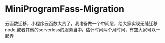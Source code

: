 # MiniProgramFass-Migration
云函数迁移，小程序云函数太贵了，我准备做一个中间层，给大家实现无缝迁移node,或者其他的serverless的服务当中，估计时间两个月时间，有空大家可以一起弄
